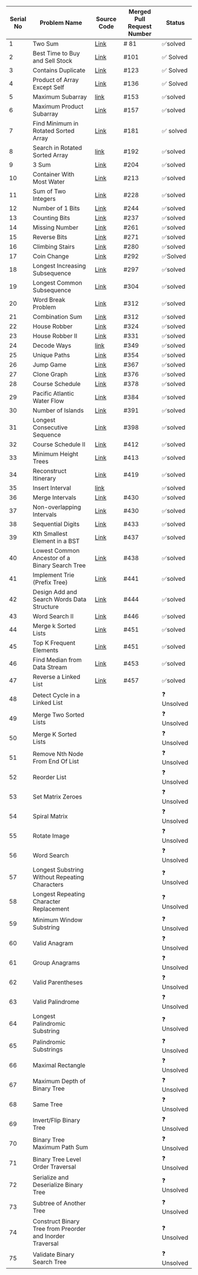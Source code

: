 | Serial No | Problem Name                                      | Source Code | Merged Pull Request Number | Status      |
|-----------|----------------------------------------------------|-------------|----------------------|-------------|
| 1         | Two Sum                                            |[Link](https://github.com/Abiji-2020/DSA-Cracker/tree/main/Blind%2075%20LeetCode/Abinand%20P/Two%20Sum)             | # 81                     | ✅solved  |
| 2         | Best Time to Buy and Sell Stock                   |[Link](https://github.com/Abiji-2020/DSA-Cracker/tree/main/Blind%2075%20LeetCode/Abinand%20P/Best%20time%20to%20buy%20and%20Sell)             |     #101                 |✅ Solved  |
| 3         | Contains Duplicate                                |  [Link](https://github.com/Abiji-2020/DSA-Cracker/tree/main/Blind%2075%20LeetCode/Abinand%20P/Contains%20Duplicate)           |  #123                    | ✅ Solved  |
| 4         | Product of Array Except Self                       | [Link](https://github.com/Abiji-2020/DSA-Cracker/tree/main/Blind%2075%20LeetCode/Abinand%20P/Product%20of%20Array%20Except%20Self)            |     #136                 | ✅ Solved  |
| 5         | Maximum Subarray                                   | [link](https://github.com/Abiji-2020/DSA-Cracker/tree/main/Blind%2075%20LeetCode/Abinand%20P/Maximum%20subarray)            |    #153                  | ✅solved  |
| 6         | Maximum Product Subarray                           |[Link](https://github.com/Abiji-2020/DSA-Cracker/tree/main/Blind%2075%20LeetCode/Abinand%20P/maximum%20product%20subarray)             |  #157                    | ✅solved  |
| 7         | Find Minimum in Rotated Sorted Array               |  [Link](https://github.com/Abiji-2020/DSA-Cracker/tree/main/Blind%2075%20LeetCode/Abinand%20P/Find%20minimum%20in%20rotated%20array)           | #181                     |✅ solved  |
| 8         | Search in Rotated Sorted Array                     |[link](https://github.com/Abiji-2020/DSA-Cracker/tree/main/Blind%2075%20LeetCode/Abinand%20P/Search%20in%20rotated%20array)             | #192                     | ✅solved  |
| 9         | 3 Sum                                              |[Link](https://github.com/Abiji-2020/DSA-Cracker/tree/main/Blind%2075%20LeetCode/Abinand%20P/3sum)             |          #204            | ✅solved  |
| 10        | Container With Most Water                          |[Link](https://github.com/Abiji-2020/DSA-Cracker/tree/main/Blind%2075%20LeetCode/Abinand%20P/Container%20With%20most%20water)             |    #213                  |  ✅solved  |
| 11        | Sum of Two Integers                                |[Link](https://github.com/Abiji-2020/DSA-Cracker/tree/main/Blind%2075%20LeetCode/Abinand%20P/Sum%20of%20Two%20integers)             |    #228                  | ✅solved  |
| 12        | Number of 1 Bits                                   | [Link](https://github.com/Abiji-2020/DSA-Cracker/tree/main/Blind%2075%20LeetCode/Abinand%20P/Number%20of%201%20bits%20)            |      #244        | ✅solved  |
| 13        | Counting Bits                                      |  [Link](https://github.com/Abiji-2020/DSA-Cracker/tree/main/Blind%2075%20LeetCode/Abinand%20P/Counting%20bits)           |       #237                    | ✅solved  |
| 14        | Missing Number                                     | [Link](https://github.com/Abiji-2020/DSA-Cracker/tree/main/Blind%2075%20LeetCode/Abinand%20P/Missing%20number)            |        #261          | ✅solved  |
| 15        | Reverse Bits                                       | [Link](https://github.com/Abiji-2020/DSA-Cracker/tree/main/Blind%2075%20LeetCode/Abinand%20P/Reverse%20Bits)            |  #271                    | ✅solved  |
| 16        | Climbing Stairs                                    |[Link](https://github.com/Abiji-2020/DSA-Cracker/tree/main/Blind%2075%20LeetCode/Abinand%20P/Climbing%20Stairs)             |         #280            | ✅solved  |
| 17        | Coin Change                                        | [Link](https://github.com/Abiji-2020/DSA-Cracker/tree/main/Blind%2075%20LeetCode/Abinand%20P/coin%20change)            |       #292               | ✅Solved  |
| 18        | Longest Increasing Subsequence                     |[Link](https://github.com/Abiji-2020/DSA-Cracker/tree/main/Blind%2075%20LeetCode/Abinand%20P/Longest%20increasing%20subsequence.)             |   #297                   | ✅solved  |
| 19        | Longest Common Subsequence                         | [Link](https://github.com/Abiji-2020/DSA-Cracker/tree/main/Blind%2075%20LeetCode/Abinand%20P/Longest%20common%20subsequence)            |      #304                | ✅solved  |
| 20        | Word Break Problem                                 | [Link](https://github.com/Abiji-2020/DSA-Cracker/tree/main/Blind%2075%20LeetCode/Abinand%20P/Word%20Break)            |         #312             | ✅solved  |
| 21        | Combination Sum                                    |[Link](https://github.com/Abiji-2020/DSA-Cracker/tree/main/Blind%2075%20LeetCode/Abinand%20P/Combination%20Sum)             |      #312                | ✅solved  |
| 22        | House Robber                                       | [Link](https://github.com/Abiji-2020/DSA-Cracker/tree/main/Blind%2075%20LeetCode/Abinand%20P/House%20Robbed)            |      #324                | ✅solved  |
| 23        | House Robber II                                    | [Link](https://github.com/Abiji-2020/DSA-Cracker/tree/main/Blind%2075%20LeetCode/Abinand%20P/House%20Robber%20II)            |      #331                |✅solved  |
| 24        | Decode Ways                                        |[link](https://github.com/Abiji-2020/DSA-Cracker/tree/main/Blind%2075%20LeetCode/Abinand%20P/Decode%20Ways)             |         #349             | ✅solved  |
| 25        | Unique Paths                                       |[Link](https://github.com/Abiji-2020/DSA-Cracker/tree/main/Blind%2075%20LeetCode/Abinand%20P/Unique%20Paths)             |         #354             |✅solved  |
| 26        | Jump Game                                          | [Link](https://github.com/Abiji-2020/DSA-Cracker/tree/main/Blind%2075%20LeetCode/Abinand%20P/Jump%20Game)            |          #367            | ✅solved  |
| 27        | Clone Graph                                        | [Link](https://github.com/Abiji-2020/DSA-Cracker/tree/main/Blind%2075%20LeetCode/Abinand%20P/Clone%20Graph)            |       #376               | ✅solved  |
| 28        | Course Schedule                                    | [Link](https://github.com/Abiji-2020/DSA-Cracker/tree/main/Blind%2075%20LeetCode/Abinand%20P/Course%20Schedule)            |      #378                | ✅solved  |
| 29        | Pacific Atlantic Water Flow                        |[Link](https://github.com/Abiji-2020/DSA-Cracker/tree/main/Blind%2075%20LeetCode/Abinand%20P/Pacific%20Atlantic%20Water%20Flow)             |      #384                |✅solved  |
| 30        | Number of Islands                                  | [Link](https://github.com/Abiji-2020/DSA-Cracker/tree/main/Blind%2075%20LeetCode/Abinand%20P/Number%20of%20Islands)            |            #391          | ✅solved  |
| 31        | Longest Consecutive Sequence                        | [Link](https://github.com/Abiji-2020/DSA-Cracker/tree/main/Blind%2075%20LeetCode/Abinand%20P/Longest%20Consecutive%20Sequence)            |        #398              | ✅solved  |
| 32        | Course Schedule II                                 |[Link](https://github.com/Abiji-2020/DSA-Cracker/tree/main/Blind%2075%20LeetCode/Abinand%20P/Course%20Schedule%20II)             |          #412            | ✅solved  |
| 33        | Minimum Height Trees                                | [Link](https://github.com/Abiji-2020/DSA-Cracker/tree/main/Blind%2075%20LeetCode/Abinand%20P/Minimum%20Height%20Trees)            |    #413                  | ✅solved  |
| 34        | Reconstruct Itinerary                               | [Link](https://github.com/Abiji-2020/DSA-Cracker/tree/main/Blind%2075%20LeetCode/Abinand%20P/Reconstruct%20Itinerary)            |            #419          | ✅solved  |
| 35        | Insert Interval                                     | [link](https://github.com/Abiji-2020/DSA-Cracker/tree/main/Blind%2075%20LeetCode/Abinand%20P/Insert%20Interval)            |                      | ✅solved  |
| 36        | Merge Intervals                                     | [Link](https://github.com/Abiji-2020/DSA-Cracker/tree/main/Blind%2075%20LeetCode/Abinand%20P/Merger%20Intervals)            |             #430         | ✅solved  |
| 37        | Non-overlapping Intervals                           | [Link](https://github.com/Abiji-2020/DSA-Cracker/tree/main/Blind%2075%20LeetCode/Abinand%20P/Non-overlapping%20intervals)            |       #430               | ✅solved  |
| 38        | Sequential Digits                                   | [Link](https://github.com/Abiji-2020/DSA-Cracker/tree/main/Blind%2075%20LeetCode/Abinand%20P/Sequential%20Digits)            |           #433           | ✅solved  |
| 39        | Kth Smallest Element in a BST                      | [Link](https://github.com/Abiji-2020/DSA-Cracker/tree/main/Blind%2075%20LeetCode/Abinand%20P/Kth%20Smallest%20Element%20in%20BST)            |       #437               | ✅solved  |
| 40        | Lowest Common Ancestor of a Binary Search Tree      | [Link](https://github.com/Abiji-2020/DSA-Cracker/tree/main/Blind%2075%20LeetCode/Abinand%20P/Lowest%20Common%20Ancestor%20of%20a%20Binary%20Search%20Tree)            |     #438                 | ✅solved  |
| 41        | Implement Trie (Prefix Tree)                       |[Link](https://github.com/Abiji-2020/DSA-Cracker/tree/main/Blind%2075%20LeetCode/Abinand%20P/Implement%20Trie)             |              #441        | ✅solved  |
| 42        | Design Add and Search Words Data Structure          |[Link](https://github.com/Abiji-2020/DSA-Cracker/tree/main/Blind%2075%20LeetCode/Abinand%20P/Design%20Add%20and%20Search%20words%20Data%20Structure)             |      #444                | ✅solved  |
| 43        | Word Search II                                      | [Link](https://github.com/Abiji-2020/DSA-Cracker/tree/main/Blind%2075%20LeetCode/Abinand%20P/Word%20Search%20II)            |     #446                 | ✅solved  |
| 44        | Merge k Sorted Lists                                |[Link](https://github.com/Abiji-2020/DSA-Cracker/tree/main/Blind%2075%20LeetCode/Abinand%20P/Merge%20K%20List%20)            |       #451               | ✅solved  |
| 45        | Top K Frequent Elements                              |[Link](https://github.com/Abiji-2020/DSA-Cracker/tree/main/Blind%2075%20LeetCode/Abinand%20P/Top%20K%20Frequency%20Elements%20)             |      #451                | ✅solved  |
| 46        | Find Median from Data Stream                        |  [Link](https://github.com/Abiji-2020/DSA-Cracker/tree/main/Blind%2075%20LeetCode/Abinand%20P/Find%20Median%20From%20Data%20Stream)           |       #453               | ✅solved  |
| 47        | Reverse a Linked List                               |[Link](https://github.com/Abiji-2020/DSA-Cracker/tree/main/Blind%2075%20LeetCode/Abinand%20P/Reverse%20Linked%20List)             |          #457            | ✅solved  |
| 48        | Detect Cycle in a Linked List                       |             |                      | ❓ Unsolved  |
| 49        | Merge Two Sorted Lists                              |             |                      | ❓ Unsolved  |
| 50        | Merge K Sorted Lists                                |             |                      | ❓ Unsolved  |
| 51        | Remove Nth Node From End Of List                    |             |                      | ❓ Unsolved  |
| 52        | Reorder List                                        |             |                      | ❓ Unsolved  |
| 53        | Set Matrix Zeroes                                   |             |                      | ❓ Unsolved  |
| 54        | Spiral Matrix                                       |             |                      | ❓ Unsolved  |
| 55        | Rotate Image                                        |             |                      | ❓ Unsolved  |
| 56        | Word Search                                         |             |                      | ❓ Unsolved  |
| 57        | Longest Substring Without Repeating Characters     |             |                      | ❓ Unsolved  |
| 58        | Longest Repeating Character Replacement              |             |                      | ❓ Unsolved  |
| 59        | Minimum Window Substring                            |             |                      | ❓ Unsolved  |
| 60        | Valid Anagram                                       |             |                      | ❓ Unsolved  |
| 61        | Group Anagrams                                      |             |                      | ❓ Unsolved  |
| 62        | Valid Parentheses                                   |             |                      | ❓ Unsolved  |
| 63        | Valid Palindrome                                    |             |                      | ❓ Unsolved  |
| 64        | Longest Palindromic Substring                       |             |                      | ❓ Unsolved  |
| 65        | Palindromic Substrings                              |             |                      | ❓ Unsolved  |
| 66        | Maximal Rectangle                                    |             |                      | ❓ Unsolved  |
| 67        | Maximum Depth of Binary Tree                         |             |                      | ❓ Unsolved  |
| 68        | Same Tree                                            |             |                      | ❓ Unsolved  |
| 69        | Invert/Flip Binary Tree                             |             |                      | ❓ Unsolved  |
| 70        | Binary Tree Maximum Path Sum                        |             |                      | ❓ Unsolved  |
| 71        | Binary Tree Level Order Traversal                   |             |                      | ❓ Unsolved  |
| 72        | Serialize and Deserialize Binary Tree               |             |                      | ❓ Unsolved  |
| 73        | Subtree of Another Tree                             |             |                      | ❓ Unsolved  |
| 74        | Construct Binary Tree from Preorder and Inorder Traversal |             |                      | ❓ Unsolved  |
| 75        | Validate Binary Search Tree                         |             |                      | ❓ Unsolved  |

